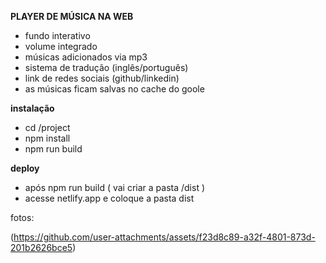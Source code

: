 **PLAYER DE MÚSICA NA WEB**
- fundo interativo
- volume integrado
- músicas adicionados via mp3
- sistema de tradução (inglês/português)
- link de redes sociais (github/linkedin)
- as músicas ficam salvas no cache do goole

**instalação**
- cd /project
- npm install
- npm run build

**deploy**
- após npm run build ( vai criar a pasta /dist )
- acesse netlify.app e coloque a pasta dist

fotos:

(https://github.com/user-attachments/assets/f23d8c89-a32f-4801-873d-201b2626bce5)


